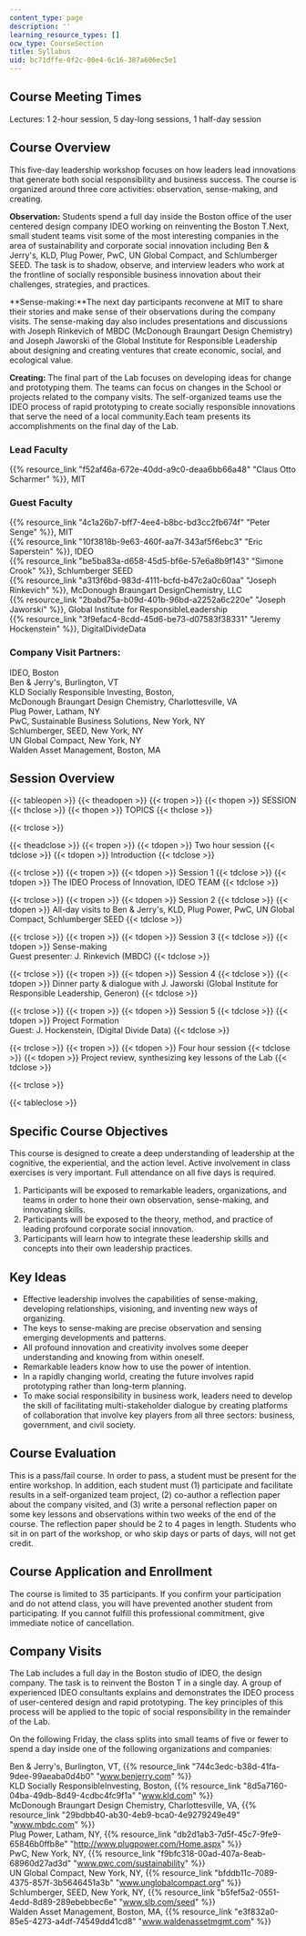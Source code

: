 ```yaml
---
content_type: page
description: ''
learning_resource_types: []
ocw_type: CourseSection
title: Syllabus
uid: bc71dffe-0f2c-00e4-6c16-387a606ec5e1
---
```


Course Meeting Times
--------------------

Lectures: 1 2-hour session, 5 day-long sessions, 1 half-day session

Course Overview
---------------

This five-day leadership workshop focuses on how leaders lead innovations that generate both social responsibility and business success. The course is organized around three core activities: observation, sense-making, and creating.

**Observation:** Students spend a full day inside the Boston office of the user centered design company IDEO working on reinventing the Boston T.Next, small student teams visit some of the most interesting companies in the area of sustainability and corporate social innovation including Ben & Jerry's, KLD, Plug Power, PwC, UN Global Compact, and Schlumberger SEED. The task is to shadow, observe, and interview leaders who work at the frontline of socially responsible business innovation about their challenges, strategies, and practices.

**Sense-making:**The next day participants reconvene at MIT to share their stories and make sense of their observations during the company visits. The sense-making day also includes presentations and discussions with Joseph Rinkevich of MBDC (McDonough Braungart Design Chemistry) and Joseph Jaworski of the Global Institute for Responsible Leadership about designing and creating ventures that create economic, social, and ecological value.

**Creating:** The final part of the Lab focuses on developing ideas for change and prototyping them. The teams can focus on changes in the School or projects related to the company visits. The self-organized teams use the IDEO process of rapid prototyping to create socially responsible innovations that serve the need of a local community.Each team presents its accomplishments on the final day of the Lab.

### Lead Faculty

{{% resource_link "f52af46a-672e-40dd-a9c0-deaa6bb66a48" "Claus Otto Scharmer" %}}, MIT

### Guest Faculty

{{% resource_link "4c1a26b7-bff7-4ee4-b8bc-bd3cc2fb674f" "Peter Senge" %}}, MIT  
{{% resource_link "10f3818b-9e63-460f-aa7f-343af5f6ebc3" "Eric Saperstein" %}}, IDEO  
{{% resource_link "be5ba83a-d658-45d5-bf6e-57e6a8b9f143" "Simone Crook" %}}, Schlumberger SEED  
{{% resource_link "a313f6bd-983d-4111-bcfd-b47c2a0c60aa" "Joseph Rinkevich" %}}, McDonough Braungart DesignChemistry, LLC  
{{% resource_link "2babd75a-b09d-401b-96bd-a2252a6c220e" "Joseph Jaworski" %}}, Global Institute for ResponsibleLeadership  
{{% resource_link "3f9efac4-8cdd-45d6-be73-d07583f38331" "Jeremy Hockenstein" %}}, DigitalDivideData

### Company Visit Partners:

IDEO, Boston  
Ben & Jerry's, Burlington, VT  
KLD Socially Responsible Investing, Boston,  
McDonough Braungart Design Chemistry, Charlottesville, VA  
Plug Power, Latham, NY  
PwC, Sustainable Business Solutions, New York, NY  
Schlumberger, SEED, New York, NY  
UN Global Compact, New York, NY  
Walden Asset Management, Boston, MA

Session Overview
----------------

{{< tableopen >}}
{{< theadopen >}}
{{< tropen >}}
{{< thopen >}}
SESSION
{{< thclose >}}
{{< thopen >}}
TOPICS
{{< thclose >}}

{{< trclose >}}

{{< theadclose >}}
{{< tropen >}}
{{< tdopen >}}
Two hour session
{{< tdclose >}}
{{< tdopen >}}
Introduction
{{< tdclose >}}

{{< trclose >}}
{{< tropen >}}
{{< tdopen >}}
Session 1
{{< tdclose >}}
{{< tdopen >}}
The IDEO Process of Innovation, IDEO TEAM
{{< tdclose >}}

{{< trclose >}}
{{< tropen >}}
{{< tdopen >}}
Session 2
{{< tdclose >}}
{{< tdopen >}}
All-day visits to Ben & Jerry's, KLD, Plug Power, PwC, UN Global Compact, Schlumberger SEED
{{< tdclose >}}

{{< trclose >}}
{{< tropen >}}
{{< tdopen >}}
Session 3
{{< tdclose >}}
{{< tdopen >}}
Sense-making  
Guest presenter: J. Rinkevich (MBDC)
{{< tdclose >}}

{{< trclose >}}
{{< tropen >}}
{{< tdopen >}}
Session 4
{{< tdclose >}}
{{< tdopen >}}
Dinner party & dialogue with J. Jaworski (Global Institute for Responsible Leadership, Generon)
{{< tdclose >}}

{{< trclose >}}
{{< tropen >}}
{{< tdopen >}}
Session 5
{{< tdclose >}}
{{< tdopen >}}
Project Formation  
Guest: J. Hockenstein, (Digital Divide Data)
{{< tdclose >}}

{{< trclose >}}
{{< tropen >}}
{{< tdopen >}}
Four hour session
{{< tdclose >}}
{{< tdopen >}}
Project review, synthesizing key lessons of the Lab
{{< tdclose >}}

{{< trclose >}}

{{< tableclose >}}

Specific Course Objectives
--------------------------

This course is designed to create a deep understanding of leadership at the cognitive, the experiential, and the action level. Active involvement in class exercises is very important. Full attendance on all five days is required.

1.  Participants will be exposed to remarkable leaders, organizations, and teams in order to hone their own observation, sense-making, and innovating skills.
2.  Participants will be exposed to the theory, method, and practice of leading profound corporate social innovation.
3.  Participants will learn how to integrate these leadership skills and concepts into their own leadership practices.

Key Ideas
---------

*   Effective leadership involves the capabilities of sense-making, developing relationships, visioning, and inventing new ways of organizing.
*   The keys to sense-making are precise observation and sensing emerging developments and patterns.
*   All profound innovation and creativity involves some deeper understanding and knowing from within oneself.
*   Remarkable leaders know how to use the power of intention.
*   In a rapidly changing world, creating the future involves rapid prototyping rather than long-term planning.
*   To make social responsibility in business work, leaders need to develop the skill of facilitating multi-stakeholder dialogue by creating platforms of collaboration that involve key players from all three sectors: business, government, and civil society.

Course Evaluation
-----------------

This is a pass/fail course. In order to pass, a student must be present for the entire workshop. In addition, each student must (1) participate and facilitate results in a self-organized team project, (2) co-author a reflection paper about the company visited, and (3) write a personal reflection paper on some key lessons and observations within two weeks of the end of the course. The reflection paper should be 2 to 4 pages in length. Students who sit in on part of the workshop, or who skip days or parts of days, will not get credit.

Course Application and Enrollment
---------------------------------

The course is limited to 35 participants. If you confirm your participation and do not attend class, you will have prevented another student from participating. If you cannot fulfill this professional commitment, give immediate notice of cancellation.

Company Visits
--------------

The Lab includes a full day in the Boston studio of IDEO, the design company. The task is to reinvent the Boston T in a single day. A group of experienced IDEO consultants explains and demonstrates the IDEO process of user-centered design and rapid prototyping. The key principles of this process will be applied to the topic of social responsibility in the remainder of the Lab.

On the following Friday, the class splits into small teams of five or fewer to spend a day inside one of the following organizations and companies:

Ben & Jerry's, Burlington, VT, {{% resource_link "744c3edc-b38d-41fa-9dee-99aeaba0d4b0" "www.benjerry.com" %}}  
KLD Socially ResponsibleInvesting, Boston, {{% resource_link "8d5a7160-04ba-49db-8d49-4cdbc4fc9f1a" "www.kld.com" %}}  
McDonough Braungart Design Chemistry, Charlottesville, VA, {{% resource_link "29bdbb40-ab30-4eb9-bca0-4e9279249e49" "www.mbdc.com" %}}  
Plug Power, Latham, NY, {{% resource_link "db2d1ab3-7d5f-45c7-9fe9-65846b0ffb8e" "http://www.plugpower.com/Home.aspx" %}}  
PwC, New York, NY, {{% resource_link "f9bfc318-00ad-407a-8eab-68960d27ad3d" "www.pwc.com/sustainability" %}}  
UN Global Compact, New York, NY, {{% resource_link "bfddb11c-7089-4375-857f-3b5646451a3b" "www.unglobalcompact.org" %}}  
Schlumberger, SEED, New York, NY, {{% resource_link "b5fef5a2-0551-4edd-8d89-289ebebbec6e" "www.slb.com/seed" %}}  
Walden Asset Management, Boston, MA, {{% resource_link "e3f832a0-85e5-4273-a4df-74549dd41cd8" "www.waldenassetmgmt.com" %}}